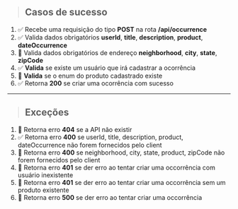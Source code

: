
> ## Casos de sucesso

1. ✅  Recebe uma requisição do tipo **POST** na rota **/api/occurrence**
2. ✅  Valida dados obrigatórios **userId**, **title**, **description**, **product**, **dateOccurrence**
3. 🔲  Valida dados obrigatórios de endereço **neighborhood**, **city**, **state**, **zipCode**
4. ✅  **Valida** se existe um usuário que irá cadastrar a ocorrência
5. 🔲  **Valida** se o enum do produto cadastrado existe
6. ✅  Retorna **200** se criar uma ocorrência com sucesso

---

> ## Exceções

1. 🔲 Retorna erro **404** se a API não existir
2. ✅ Retorna erro **400** se userId, title, description, product, dateOccurrence não forem fornecidos pelo client
3. 🔲 Retorna erro **400** se neighborhood, city, state, product, zipCode não forem fornecidos pelo client
4. 🔲 Retorna erro **401** se der erro ao tentar criar uma occorrência com usuário inexistente
5. 🔲 Retorna erro **401** se der erro ao tentar criar uma occorrência sem um produto existente
6. 🔲 Retorna erro **500** se der erro ao tentar criar uma occorrência
